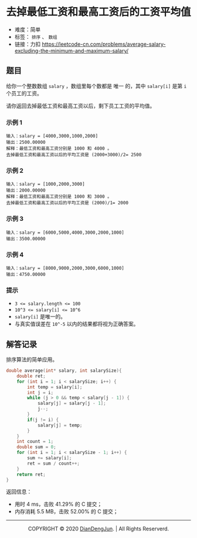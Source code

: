 # 去掉最低工资和最高工资后的工资平均值

+ 难度：简单
+ 标签： `排序` 、 `数组`
+ 链接：力扣 https://leetcode-cn.com/problems/average-salary-excluding-the-minimum-and-maximum-salary/

## 题目

给你一个整数数组 `salary` ，数组里每个数都是 唯一 的，其中 `salary[i]` 是第 `i` 个员工的工资。

请你返回去掉最低工资和最高工资以后，剩下员工工资的平均值。

### 示例 1

```
输入：salary = [4000,3000,1000,2000]
输出：2500.00000
解释：最低工资和最高工资分别是 1000 和 4000 。
去掉最低工资和最高工资以后的平均工资是 (2000+3000)/2= 2500
```

### 示例 2

```
输入：salary = [1000,2000,3000]
输出：2000.00000
解释：最低工资和最高工资分别是 1000 和 3000 。
去掉最低工资和最高工资以后的平均工资是 (2000)/1= 2000
```

### 示例 3

```
输入：salary = [6000,5000,4000,3000,2000,1000]
输出：3500.00000
```

### 示例 4

```
输入：salary = [8000,9000,2000,3000,6000,1000]
输出：4750.00000
```

### 提示

+ `3 <= salary.length <= 100`
+ `10^3 <= salary[i] <= 10^6`
+ `salary[i]` 是唯一的。
+ 与真实值误差在 `10^-5` 以内的结果都将视为正确答案。

## 解答记录

排序算法的简单应用。

```c
double average(int* salary, int salarySize){
    double ret;
    for (int i = 1; i < salarySize; i++) {
        int temp = salary[i];
        int j = i;
        while (j > 0 && temp < salary[j - 1]) {
            salary[j] = salary[j - 1];
            j--;
        }
        if(j != i) {
            salary[j] = temp;
        }
    }
    int count = 1;
    double sum = 0;
    for (int i = 1; i < salarySize - 1; i++) {
        sum += salary[i];
        ret = sum / count++;
    }
    return ret;
}
```

返回信息：

+ 用时 4 ms，击败 41.29% 的 C 提交；
+ 内存消耗 5.5 MB，击败 52.00% 的 C 提交；

---

<p align="center">COPYRIGHT © 2020 <a href="https://www.xxdiandeng.cn">DianDengJun</a>. | All Rights Reserverd.</p>